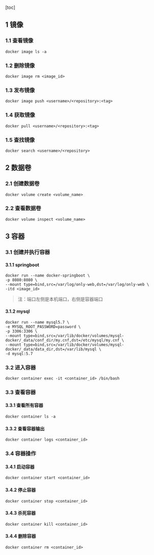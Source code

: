 [toc]

## 1 镜像

### 1.1 查看镜像

```linux
docker image ls -a
```

### 1.2 删除镜像

```linux
docker image rm <image_id>
```

### 1.3 发布镜像

```linux
docker image push <username>/<repository>:<tag>
```

### 1.4 获取镜像

```linux
docker pull <username>/<repository>:<tag>
```

### 1.5 查找镜像

```linux
docker search <username>/<repository>
```

## 2 数据卷

### 2.1 创建数据卷

```linux
docker volume create <volume_name>
```

### 2.2 查看数据卷

```linux
docker volume inspect <volume_name>
```

## 3 容器

### 3.1 创建并执行容器

#### 3.1.1 springboot

```linux
docker run --name docker-springboot \
-p 8080:8080 \
--mount type=bind,src=/var/log/only-web,dst=/var/log/only-web \
-itd <image_id>
```
> 注：端口左侧是本机端口，右侧是容器端口

#### 3.1.2 mysql

```linux
docker run --name mysql5.7 \
-e MYSQL_ROOT_PASSWORD=password \
-p 3306:3306 \
--mount type=bind,src=/var/lib/docker/volumes/mysql-docker/_data/conf_dir/my.cnf,dst=/etc/mysql/my.cnf \
--mount type=bind,src=/var/lib/docker/volumes/mysql-docker/_data/data_dir,dst=/var/lib/mysql \
-d mysql:5.7
```

### 3.2 进入容器

```linux
docker container exec -it <container_id> /bin/bash
```

### 3.3 查看容器

#### 3.3.1 查看所有容器

```linux
docker container ls -a
```

#### 3.3.2 查看容器输出

```linux
docker container logs <container_id>
```

### 3.4 容器操作


#### 3.4.1 启动容器

```linux
docker container start <container_id>
```

#### 3.4.2 停止容器

```linux
docker container stop <container_id>
```

#### 3.4.3 杀死容器

```linux
docker container kill <container_id>
```

#### 3.4.4 删除容器

```linux
docker container rm <container_id>
```